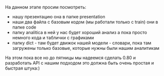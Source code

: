 На данном этапе просим посмотреть:
  *  нашу презентацию она в папке presentation
  *  наши два файла с базовым кодом (мы работали только с train) они в папке code
  *  папку analitica  в ней у нас будет хороший анализ а пока просто немного кода и таблички с графиками
  *  папку dict - там будет движок нашей модели - словари, пока там загружены только базовые, которые нужны были нашим аналитикам

На этом пока все но до пятницы мы надеемся сделать 0.80 и разработать API с нашим подходом это должна быть очень простая и быстрая штука:) 
